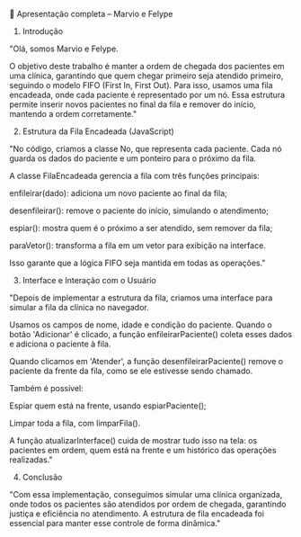 🎤 Apresentação completa – Marvio e Felype

1. Introdução

"Olá, somos Marvio e Felype.

O objetivo deste trabalho é manter a ordem de chegada dos pacientes em uma clínica, garantindo que quem chegar primeiro seja atendido primeiro, seguindo o modelo FIFO (First In, First Out). Para isso, usamos uma fila encadeada, onde cada paciente é representado por um nó. Essa estrutura permite inserir novos pacientes no final da fila e remover do início, mantendo a ordem corretamente."

2. Estrutura da Fila Encadeada (JavaScript)

"No código, criamos a classe No, que representa cada paciente. Cada nó guarda os dados do paciente e um ponteiro para o próximo da fila.

A classe FilaEncadeada gerencia a fila com três funções principais:

enfileirar(dado): adiciona um novo paciente ao final da fila;

desenfileirar(): remove o paciente do início, simulando o atendimento;

espiar(): mostra quem é o próximo a ser atendido, sem remover da fila;

paraVetor(): transforma a fila em um vetor para exibição na interface.

Isso garante que a lógica FIFO seja mantida em todas as operações."

3. Interface e Interação com o Usuário

"Depois de implementar a estrutura da fila, criamos uma interface para simular a fila da clínica no navegador.

Usamos os campos de nome, idade e condição do paciente. Quando o botão 'Adicionar' é clicado, a função enfileirarPaciente() coleta esses dados e adiciona o paciente à fila.

Quando clicamos em 'Atender', a função desenfileirarPaciente() remove o paciente da frente da fila, como se ele estivesse sendo chamado.

Também é possível:

Espiar quem está na frente, usando espiarPaciente();

Limpar toda a fila, com limparFila().

A função atualizarInterface() cuida de mostrar tudo isso na tela: os pacientes em ordem, quem está na frente e um histórico das operações realizadas."

4. Conclusão

"Com essa implementação, conseguimos simular uma clínica organizada, onde todos os pacientes são atendidos por ordem de chegada, garantindo justiça e eficiência no atendimento. A estrutura de fila encadeada foi essencial para manter esse controle de forma dinâmica."
